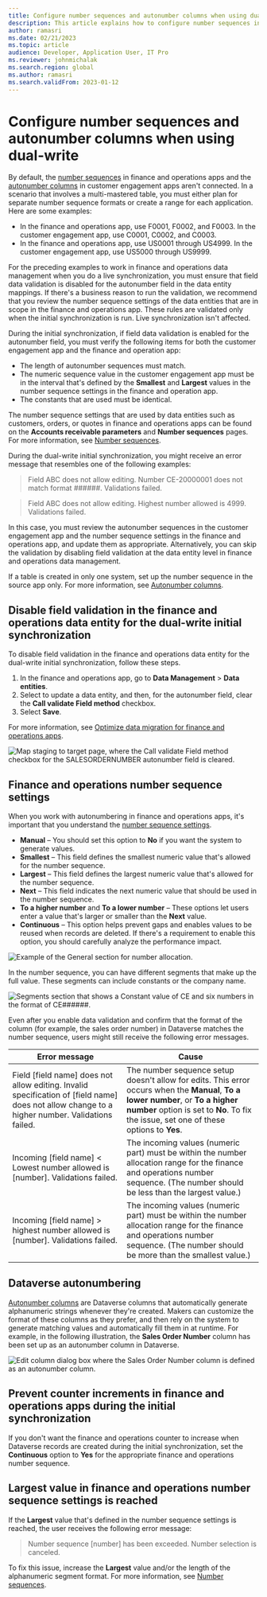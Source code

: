 ```yaml
---
title: Configure number sequences and autonumber columns when using dual-write
description: This article explains how to configure number sequences in finance and operations apps and autonumber columns in Microsoft Dataverse for business identifiers that are involved in dual-write. 
author: ramasri
ms.date: 02/21/2023
ms.topic: article
audience: Developer, Application User, IT Pro
ms.reviewer: johnmichalak
ms.search.region: global
ms.author: ramasri
ms.search.validFrom: 2023-01-12
---
```


# Configure number sequences and autonumber columns when using dual-write

By default, the [number sequences](../../../fin-ops/organization-administration/number-sequence-overview.md) in finance and operations apps and the [autonumber columns](/powerapps/maker/data-platform/autonumber-fields) in customer engagement apps aren't connected. In a scenario that involves a multi-mastered table, you must either plan for separate number sequence formats or create a range for each application. Here are some examples:

- In the finance and operations app, use F0001, F0002, and F0003. In the customer engagement app, use C0001, C0002, and C0003.
- In the finance and operations app, use US0001 through US4999. In the customer engagement app, use US5000 through US9999.

For the preceding examples to work in finance and operations data management when you do a live synchronization, you must ensure that field data validation is disabled for the autonumber field in the data entity mappings. If there's a business reason to run the validation, we recommend that you review the number sequence settings of the data entities that are in scope in the finance and operations app. These rules are validated only when the initial synchronization is run. Live synchronization isn't affected.

During the initial synchronization, if field data validation is enabled for the autonumber field, you must verify the following items for both the customer engagement app and the finance and operation app:

- The length of autonumber sequences must match.
- The numeric sequence value in the customer engagement app must be in the interval that's defined by the **Smallest** and **Largest** values in the number sequence settings in the finance and operation app.
- The constants that are used must be identical.

The number sequence settings that are used by data entities such as customers, orders, or quotes in finance and operations apps can be found on the **Accounts receivable parameters** and **Number sequences** pages. For more information, see [Number sequences](../../../fin-ops/organization-administration/number-sequence-overview.md).

During the dual-write initial synchronization, you might receive an error message that resembles one of the following examples:

> Field ABC does not allow editing. Number CE-20000001 does not match format \#\#\#\#\#\#. Validations failed.

> Field ABC does not allow editing. Highest number allowed is 4999. Validations failed.

In this case, you must review the autonumber sequences in the customer engagement app and the number sequence settings in the finance and operations app, and update them as appropriate. Alternatively, you can skip the validation by disabling field validation at the data entity level in finance and operations data management.

If a table is created in only one system, set up the number sequence in the source app only. For more information, see [Autonumber columns](/powerapps/maker/data-platform/autonumber-fields).

## Disable field validation in the finance and operations data entity for the dual-write initial synchronization

To disable field validation in the finance and operations data entity for the dual-write initial synchronization, follow these steps.

1. In the finance and operations app, go to **Data Management** \> **Data entities**.
1. Select to update a data entity, and then, for the autonumber field, clear the **Call validate Field method** checkbox.
1. Select **Save**.

For more information, see [Optimize data migration for finance and operations apps](../../sysadmin/optimize-data-migration.md).

![Map staging to target page, where the Call validate Field method checkbox for the SALESORDERNUMBER autonumber field is cleared.](media/numseq-1.png)

## Finance and operations number sequence settings

When you work with autonumbering in finance and operations apps, it's important that you understand the [number sequence settings](../../../fin-ops/organization-administration/number-sequence-overview.md).

- **Manual** – You should set this option to **No** if you want the system to generate values.
- **Smallest** – This field defines the smallest numeric value that's allowed for the number sequence.
- **Largest** – This field defines the largest numeric value that's allowed for the number sequence.
- **Next** – This field indicates the next numeric value that should be used in the number sequence.
- **To a higher number** and **To a lower number** – These options let users enter a value that's larger or smaller than the **Next** value.
- **Continuous** – This option helps prevent gaps and enables values to be reused when records are deleted. If there's a requirement to enable this option, you should carefully analyze the performance impact.

![Example of the General section for number allocation.](media/numseq-2.png)

In the number sequence, you can have different segments that make up the full value. These segments can include constants or the company name.

![Segments section that shows a Constant value of CE and six numbers in the format of CE######.](media/numseq-3.png)

Even after you enable data validation and confirm that the format of the column (for example, the sales order number) in Dataverse matches the number sequence, users might still receive the following error messages.

| Error message | Cause |
|---|---|
| Field \[field name\] does not allow editing. Invalid specification of \[field name\] does not allow change to a higher number. Validations failed. | The number sequence setup doesn't allow for edits. This error occurs when the **Manual**, **To a lower number**, or **To a higher number** option is set to **No**. To fix the issue, set one of these options to **Yes**. |
| Incoming \[field name\] \< Lowest number allowed is \[number\]. Validations failed. | The incoming values (numeric part) must be within the number allocation range for the finance and operations number sequence. (The number should be less than the largest value.) |
| Incoming \[field name\] \> highest number allowed is \[number\]. Validations failed. | The incoming values (numeric part) must be within the number allocation range for the finance and operations number sequence. (The number should be more than the smallest value.) |

## Dataverse autonumbering

[Autonumber columns](/power-apps/maker/data-platform/autonumber-fields) are Dataverse columns that automatically generate alphanumeric strings whenever they're created. Makers can customize the format of these columns as they prefer, and then rely on the system to generate matching values and automatically fill them in at runtime. For example, in the following illustration, the **Sales Order Number** column has been set up as an autonumber column in Dataverse.

![Edit column dialog box where the Sales Order Number column is defined as an autonumber column.](media/numseq-4.png)

## Prevent counter increments in finance and operations apps during the initial synchronization

If you don't want the finance and operations counter to increase when Dataverse records are created during the initial synchronization, set the **Continuous** option to **Yes** for the appropriate finance and operations number sequence.

## Largest value in finance and operations number sequence settings is reached

If the **Largest** value that's defined in the number sequence settings is reached, the user receives the following error message:

> Number sequence \[number\] has been exceeded. Number selection is canceled.

To fix this issue, increase the **Largest** value and/or the length of the alphanumeric segment format. For more information, see [Number sequences](../../../fin-ops/organization-administration/number-sequence-overview.md).
